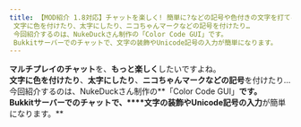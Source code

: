 ```yaml
---
title: 【MOD紹介 1.8対応】チャットを楽しく! 簡単に?などの記号や色付きの文字を打てる「Color Code GUI」[Minecraft 1.8]
 文字に色を付けたり、太字にしたり、ニコちゃんマークなどの記号を付けたり…
 今回紹介するのは、NukeDuckさん制作の「Color Code GUI」です。
 Bukkitサーバーでのチャットで、文字の装飾やUnicode記号の入力が簡単になります。
---
```


**マルチプレイのチャット**を、**もっと楽しく**したいですよね。  
**文字に色を付けたり**、**太字にしたり**、**ニコちゃんマークなどの記号**を付けたり…  
今回紹介するのは、NukeDuckさん制作の**「Color Code GUI」**です。  
Bukkitサーバーでのチャットで、****文字の装飾やUnicode記号の入力**が簡単になります。**
